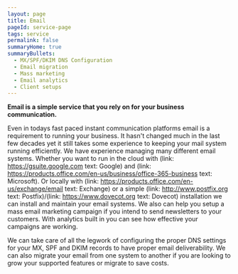 ```yaml
---
layout: page
title: Email
pageId: service-page
tags: service
permalink: false
summaryHome: true
summaryBullets:
  - MX/SPF/DKIM DNS Configuration
  - Email migration
  - Mass marketing
  - Email analytics
  - Client setups
---
```

**Email is a simple service that you rely on for your business communication.**

Even in todays fast paced instant communication platforms email is a requirement to running your business. It hasn't changed much in the last few decades yet it still takes some experience to keeping your mail system running efficiently. We have experience managing many different email systems. Whether you want to run in the cloud with (link: https://gsuite.google.com text: Google) and (link: https://products.office.com/en-us/business/office-365-business text: Microsoft). Or locally with (link: https://products.office.com/en-us/exchange/email text: Exchange) or a simple (link: http://www.postfix.org text: Postfix)/(link: https://www.dovecot.org text: Dovecot) installation we can install and maintain your email systems. We also can help you setup a mass email marketing campaign if you intend to send newsletters to your customers. With analytics built in you can see how effective your campaigns are working.

We can take care of all the legwork of configuring the proper DNS settings for your MX, SPF and DKIM records to have proper email deliverability. We can also migrate your email from one system to another if you are looking to grow your supported features or migrate to save costs.
